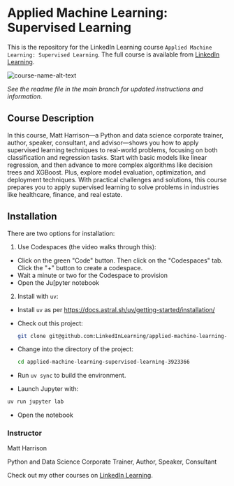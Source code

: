 # Applied Machine Learning: Supervised Learning
This is the repository for the LinkedIn Learning course `Applied Machine Learning: Supervised Learning`. The full course is available from [LinkedIn Learning][lil-course-url].

![course-name-alt-text][lil-thumbnail-url] 

_See the readme file in the main branch for updated instructions and information._

## Course Description

In this course, Matt Harrison—a Python and data science corporate trainer, author, speaker, consultant, and advisor—shows you how to apply supervised learning techniques to real-world problems, focusing on both classification and regression tasks. Start with basic models like linear regression, and then advance to more complex algorithms like decision trees and XGBoost. Plus, explore model evaluation, optimization, and deployment techniques. With practical challenges and solutions, this course prepares you to apply supervised learning to solve problems in industries like healthcare, finance, and real estate.

## Installation

There are two options for installation:

1. Use Codespaces (the video walks through this):

 - Click on the green "Code" button. Then click on the "Codespaces" tab. Click the "+" button to create a codespace. 
 - Wait a minute or two for the Codespace to provision
 - Open the Ju[pyter notebook


2. Install with `uv`:

 - Install `uv` as per https://docs.astral.sh/uv/getting-started/installation/
 - Check out this project:
   
   ```bash
   git clone git@github.com:LinkedInLearning/applied-machine-learning-supervised-learning-3923366.git
   ```

 - Change into the directory of the project:

   ```bash
   cd applied-machine-learning-supervised-learning-3923366
   ```

 - Run `uv sync` to build the environment.

 - Launch Jupyter with:

  ```bash
  uv run jupyter lab
  ```

 - Open the notebook

### Instructor

Matt Harrison

Python and Data Science Corporate Trainer, Author, Speaker, Consultant

                            

Check out my other courses on [LinkedIn Learning](https://www.linkedin.com/learning/instructors/matt-harrison?u=104).

[0]: # (Replace these placeholder URLs with actual course URLs)

[lil-course-url]: https://www.linkedin.com/learning/applied-machine-learning-supervised-learning
[lil-thumbnail-url]: https://media.licdn.com/dms/image/v2/D4E0DAQHnyPVNUaOy3Q/learning-public-crop_675_1200/B4EZg0emXrGwAc-/0/1753227094211?e=2147483647&v=beta&t=xLRcOUuKlQKW3vz0zPVKIClZLje3JrJu3z9JhP0PsW0


